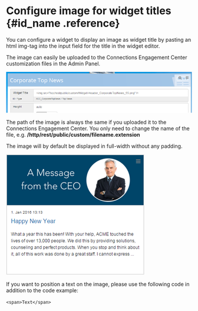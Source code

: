 # Configure image for widget titles {#id_name .reference}

You can configure a widget to display an image as widget title by pasting an html img-tag into the input field for the title in the widget editor.

The image can easily be uploaded to the Connections Engagement Center customization files in the Admin Panel.

![image](images/image042.png)

The path of the image is always the same if you uploaded it to the Connections Engagement Center. You only need to change the name of the file, e.g. **/http/rest/public/custom/filename.extension**

The image will by default be displayed in full-width without any padding.

![image](images/image043.png)

If you want to position a text on the image, please use the following code in addition to the code example:

`<span>Text</span>`

